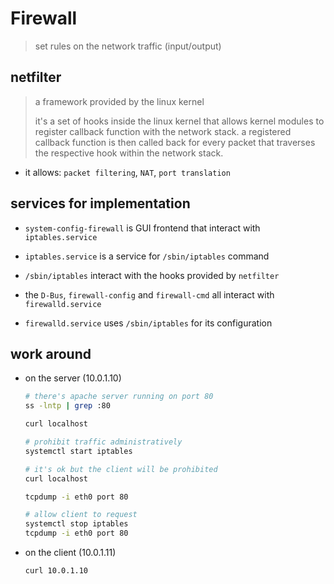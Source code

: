 # Firewall

> set rules on the network traffic (input/output)

## netfilter

> a framework provided by the linux kernel
>
> it's a set of hooks inside the linux kernel that allows kernel modules to register callback function with the network stack.
> a registered callback function is then called back for every packet that traverses the respective hook within the network stack.

- it allows: `packet filtering`, `NAT`, `port translation`

## services for implementation

- `system-config-firewall` is GUI frontend that interact with `iptables.service`

- `iptables.service` is a service for `/sbin/iptables` command

- `/sbin/iptables` interact with the hooks provided by `netfilter`

- the `D-Bus`, `firewall-config` and `firewall-cmd` all interact with `firewalld.service`

- `firewalld.service` uses `/sbin/iptables` for its configuration

## work around

- on the server (10.0.1.10)

    ``` bash
    # there's apache server running on port 80
    ss -lntp | grep :80

    curl localhost

    # prohibit traffic administratively
    systemctl start iptables

    # it's ok but the client will be prohibited
    curl localhost

    tcpdump -i eth0 port 80

    # allow client to request
    systemctl stop iptables
    tcpdump -i eth0 port 80
    ```

- on the client (10.0.1.11)

    ``` bash
    curl 10.0.1.10
    ```
